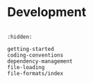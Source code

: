 # Development

```{include} ../../CONTRIBUTING.md
```

```{toctree}
:hidden:

getting-started
coding-conventions
dependency-management
file-loading
file-formats/index
```
